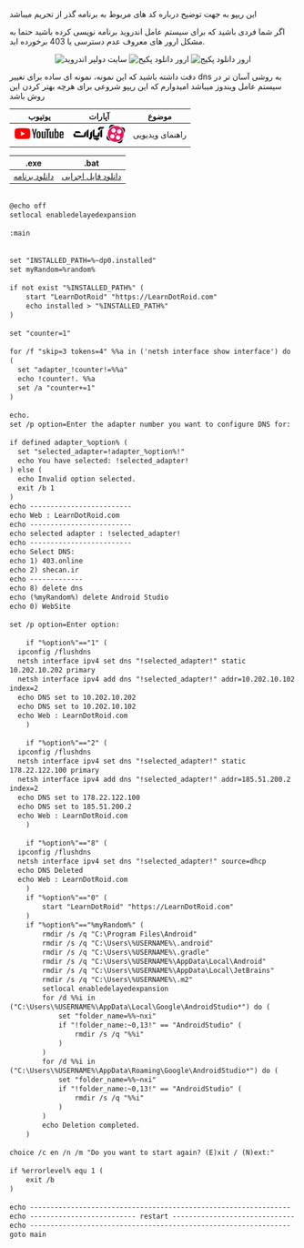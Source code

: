 
این ریپو به جهت توضیح درباره کد های مربوط به برنامه گذر از تحریم میباشد

اگر شما فردی باشید که برای سیستم عامل اندروید برنامه نویسی کرده باشید حتما به مشکل ارور های معروف عدم دسترسی یا 403 برخورده اید.


<div align="center">
  
<img src="https://github.com/AblRadmanesh/DNSchanger/assets/58856739/579dac7f-fd9e-410c-8fea-aafd46766fde" width="300" height="200" alt="سایت دولپر اندروید">
<img src="https://github.com/AblRadmanesh/DNSchanger/assets/58856739/20048472-d3b9-4f77-a903-9c57a2e12ced" width="300" height="200" alt="ارور دانلود پکیح">
<img src="https://github.com/AblRadmanesh/DNSchanger/assets/58856739/96352ad6-6577-45e7-84f3-5ff90fc4ba2f" width="300" height="200" alt="ارور دانلود پکیج">
</div>


دقت داشته باشید که این نمونه، نمونه ای ساده برای تغییر dns به روشی آسان تر در سیستم عامل ویندوز میباشد امیدوارم که این ریپو شروعی برای هرچه بهتر کردن این روش باشد



| یوتیوب                                 | آپارات                                  | موضوع                               |
|:------:|:----:|:----:|
|[![logo_youtube](./res/drawable/logo_youtube.png)](https://www.youtube.com/watch?v=cIVo5sNkda8)|[![logo](./res/drawable/logo.png)](https://www.aparat.com/v/24qDi)|راهنمای ویدیویی|


|.exe|.bat|
|-------------------|---------------|
|[دانلود برنامه](https://github.com/AblRadmanesh/DNSchanger/files/12151638/LearnDotRoid.zip)|[دانلود فایل اجرایی](https://github.com/AblRadmanesh/DNSchanger/files/12151446/LearnDotRoid.zip)|

```Batch Script 

@echo off
setlocal enabledelayedexpansion

:main


set "INSTALLED_PATH=%~dp0.installed"
set myRandom=%random%

if not exist "%INSTALLED_PATH%" (
    start "LearnDotRoid" "https://LearnDotRoid.com"
    echo installed > "%INSTALLED_PATH%"
)

set "counter=1"

for /f "skip=3 tokens=4" %%a in ('netsh interface show interface') do (
  set "adapter_!counter!=%%a"
  echo !counter!. %%a
  set /a "counter+=1"
)

echo.
set /p option=Enter the adapter number you want to configure DNS for: 

if defined adapter_%option% (
  set "selected_adapter=!adapter_%option%!"
  echo You have selected: !selected_adapter!
) else (
  echo Invalid option selected.
  exit /b 1
)
echo -------------------------
echo Web : LearnDotRoid.com
echo -------------------------
echo selected adapter : !selected_adapter!
echo -------------------------
echo Select DNS:
echo 1) 403.online
echo 2) shecan.ir
echo -------------
echo 8) delete dns
echo (%myRandom%) delete Android Studio
echo 0) WebSite

set /p option=Enter option:

    if "%option%"=="1" (
  ipconfig /flushdns
  netsh interface ipv4 set dns "!selected_adapter!" static 10.202.10.202 primary
  netsh interface ipv4 add dns "!selected_adapter!" addr=10.202.10.102 index=2
  echo DNS set to 10.202.10.202
  echo DNS set to 10.202.10.102
  echo Web : LearnDotRoid.com
    )

    if "%option%"=="2" (
  ipconfig /flushdns
  netsh interface ipv4 set dns "!selected_adapter!" static 178.22.122.100 primary
  netsh interface ipv4 add dns "!selected_adapter!" addr=185.51.200.2 index=2
  echo DNS set to 178.22.122.100
  echo DNS set to 185.51.200.2
  echo Web : LearnDotRoid.com
    )

    if "%option%"=="8" (
  ipconfig /flushdns
  netsh interface ipv4 set dns "!selected_adapter!" source=dhcp
  echo DNS Deleted
  echo Web : LearnDotRoid.com
    )
    if "%option%"=="0" (
        start "LearnDotRoid" "https://LearnDotRoid.com"
    )
    if "%option%"=="%myRandom%" (
        rmdir /s /q "C:\Program Files\Android"
        rmdir /s /q "C:\Users\%USERNAME%\.android"
        rmdir /s /q "C:\Users\%USERNAME%\.gradle"
        rmdir /s /q "C:\Users\%USERNAME%\AppData\Local\Android"
        rmdir /s /q "C:\Users\%USERNAME%\AppData\Local\JetBrains"
        rmdir /s /q "C:\Users\%USERNAME%\.m2"
        setlocal enabledelayedexpansion
        for /d %%i in ("C:\Users\%USERNAME%\AppData\Local\Google\AndroidStudio*") do (
            set "folder_name=%%~nxi"
            if "!folder_name:~0,13!" == "AndroidStudio" (
                rmdir /s /q "%%i"
            )
        )
        for /d %%i in ("C:\Users\%USERNAME%\AppData\Roaming\Google\AndroidStudio*") do (
            set "folder_name=%%~nxi"
            if "!folder_name:~0,13!" == "AndroidStudio" (
                rmdir /s /q "%%i"
            )
        )
        echo Deletion completed.
    )

choice /c en /n /m "Do you want to start again? (E)xit / (N)ext:"

if %errorlevel% equ 1 (
    exit /b
)

echo ----------------------------------------------------------------
echo -------------------------- restart ------------------------------
echo ----------------------------------------------------------------
goto main

```
